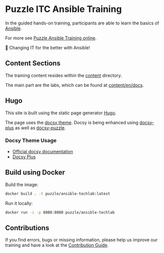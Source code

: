# Puzzle ITC Ansible Training

In the guided hands-on training, participants are able to learn the basics of [Ansible](https://www.ansible.com/).

For more see [Puzzle Ansible Training online](https://ansible.puzzle.ch/).

:rocket: Changing IT for the better with Ansible!

## Content Sections

The training content resides within the [content](content) directory.

The main part are the labs, which can be found at [content/en/docs](content/en/docs).

## Hugo

This site is built using the static page generator [Hugo](https://gohugo.io/).

The page uses the [docsy theme](https://github.com/google/docsy).
Docsy is being enhanced using [docsy-plus](https://github.com/acend/docsy-plus/) as well as [docsy-puzzle](https://github.com/puzzle/docsy-puzzle/).

### Docsy Theme Usage

* [Official docsy documentation](https://www.docsy.dev/docs/)
* [Docsy Plus](https://github.com/acend/docsy-plus/)

## Build using Docker

Build the image:

```bash
docker build . -t puzzle/ansible-techlab:latest
```

Run it locally:

```bash
docker run -i -p 8080:8080 puzzle/ansible-techlab
```

## Contributions

If you find errors, bugs or missing information, please help us improve our training and have a look at the [Contribution Guide](CONTRIBUTING.md).
